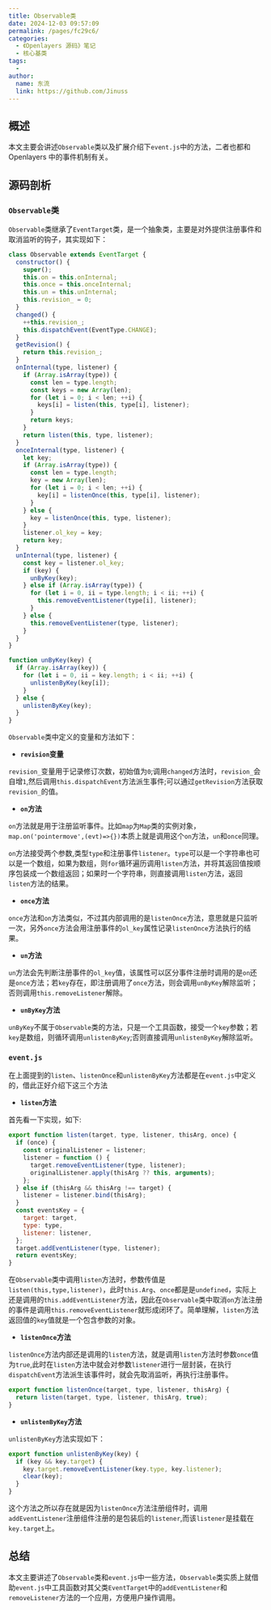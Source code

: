 ```yaml
---
title: Observable类
date: 2024-12-03 09:57:09
permalink: /pages/fc29c6/
categories:
  - 《Openlayers 源码》笔记
  - 核心基类
tags:
  -
author:
  name: 东流
  link: https://github.com/Jinuss
---
```


## 概述

本文主要会讲述`Observable`类以及扩展介绍下`event.js`中的方法，二者也都和 Openlayers 中的事件机制有关。

## 源码剖析

### `Observable`类

`Observable`类继承了`EventTarget`类，是一个抽象类，主要是对外提供注册事件和取消监听的钩子，其实现如下：

```js
class Observable extends EventTarget {
  constructor() {
    super();
    this.on = this.onInternal;
    this.once = this.onceInternal;
    this.un = this.unInternal;
    this.revision_ = 0;
  }
  changed() {
    ++this.revision_;
    this.dispatchEvent(EventType.CHANGE);
  }
  getRevision() {
    return this.revision_;
  }
  onInternal(type, listener) {
    if (Array.isArray(type)) {
      const len = type.length;
      const keys = new Array(len);
      for (let i = 0; i < len; ++i) {
        keys[i] = listen(this, type[i], listener);
      }
      return keys;
    }
    return listen(this, type, listener);
  }
  onceInternal(type, listener) {
    let key;
    if (Array.isArray(type)) {
      const len = type.length;
      key = new Array(len);
      for (let i = 0; i < len; ++i) {
        key[i] = listenOnce(this, type[i], listener);
      }
    } else {
      key = listenOnce(this, type, listener);
    }
    listener.ol_key = key;
    return key;
  }
  unInternal(type, listener) {
    const key = listener.ol_key;
    if (key) {
      unByKey(key);
    } else if (Array.isArray(type)) {
      for (let i = 0, ii = type.length; i < ii; ++i) {
        this.removeEventListener(type[i], listener);
      }
    } else {
      this.removeEventListener(type, listener);
    }
  }
}

function unByKey(key) {
  if (Array.isArray(key)) {
    for (let i = 0, ii = key.length; i < ii; ++i) {
      unlistenByKey(key[i]);
    }
  } else {
    unlistenByKey(key);
  }
}
```

`Observable`类中定义的变量和方法如下：

- **`revision`变量**

`revision_`变量用于记录修订次数，初始值为`0`;调用`changed`方法时，`revision_`会自增`1`,然后调用`this.dispatchEvent`方法派生事件;可以通过`getRevision`方法获取`revision_`的值。

- **`on`方法**

`on`方法就是用于注册监听事件。比如`map`为`Map`类的实例对象，`map.on('pointermove',(evt)=>{})`本质上就是调用这个`on`方法，`un`和`once`同理。

`on`方法接受两个参数,类型`type`和注册事件`listener`。`type`可以是一个字符串也可以是一个数组，如果为数组，则`for`循环遍历调用`listen`方法，并将其返回值按顺序包装成一个数组返回；如果时一个字符串，则直接调用`listen`方法，返回`listen`方法的结果。

- **`once`方法**

`once`方法和`on`方法类似，不过其内部调用的是`listenOnce`方法，意思就是只监听一次，另外`once`方法会用注册事件的`ol_key`属性记录`listenOnce`方法执行的结果。

- **`un`方法**

`un`方法会先判断注册事件的`ol_key`值，该属性可以区分事件注册时调用的是`on`还是`once`方法；若`key`存在，即注册调用了`once`方法，则会调用`unByKey`解除监听；否则调用`this.removeListener`解除。

- **`unByKey`方法**

`unByKey`不属于`Observable`类的方法，只是一个工具函数，接受一个`key`参数；若`key`是数组，则循环调用`unlistenByKey`;否则直接调用`unlistenByKey`解除监听。

### `event.js`

在上面提到的`listen`、`listenOnce`和`unlistenByKey`方法都是在`event.js`中定义的，借此正好介绍下这三个方法

- **`listen`方法**

首先看一下实现，如下:

```js
export function listen(target, type, listener, thisArg, once) {
  if (once) {
    const originalListener = listener;
    listener = function () {
      target.removeEventListener(type, listener);
      originalListener.apply(thisArg ?? this, arguments);
    };
  } else if (thisArg && thisArg !== target) {
    listener = listener.bind(thisArg);
  }
  const eventsKey = {
    target: target,
    type: type,
    listener: listener,
  };
  target.addEventListener(type, listener);
  return eventsKey;
}
```

在`Observable`类中调用`listen`方法时，参数传值是`listen(this,type,listener)`，此时`this.Arg`、`once`都是是`undefined`，实际上还是调用的`this.addEventListener`方法，因此在`Observable`类中取消`on`方法注册的事件是调用`this.removeEventListener`就形成闭环了。简单理解，`listen`方法返回值的`key`值就是一个包含参数的对象。

- **`listenOnce`方法**

`listenOnce`方法内部还是调用的`listen`方法，就是调用`listen`方法时参数`once`值为`true`,此时在`listen`方法中就会对参数`listener`进行一层封装，在执行`dispatchEvent`方法派生该事件时，就会先取消监听，再执行注册事件。

```js
export function listenOnce(target, type, listener, thisArg) {
  return listen(target, type, listener, thisArg, true);
}
```

- **`unlistenByKey`方法**

`unlistenByKey`方法实现如下：

```js
export function unlistenByKey(key) {
  if (key && key.target) {
    key.target.removeEventListener(key.type, key.listener);
    clear(key);
  }
}
```

这个方法之所以存在就是因为`listenOnce`方法注册组件时，调用`addEventListener`注册组件注册的是包装后的`listener`,而该`listener`是挂载在`key.target`上。

## 总结

本文主要讲述了`Observable`类和`event.js`中一些方法，`Observable`类实质上就借助`event.js`中工具函数对其父类`EventTarget`中的`addEventListener`和`removeListener`方法的一个应用，方便用户操作调用。